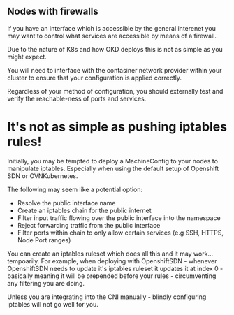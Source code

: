 Nodes with firewalls
---

If you have an interface which is accessible by the general interenet you may want to control what services are accessible by means of a firewall.

Due to the nature of K8s and how OKD deploys this is not as simple as you might expect.

You will need to interface with the contasiner network provider within your cluster to ensure that your configuration is applied correctly.

Regardless of your method of configuration, you should externally test and verify the reachable-ness of ports and services.

# It's not as simple as pushing iptables rules!

Initially, you may be tempted to deploy a MachineConfig to your nodes to manipulate iptables. Especially when using the default setup of Openshift SDN or OVNKubernetes.

The following may seem like a potential option:
- Resolve the public interface name
- Create an iptables chain for the public internet
- Filter input traffic flowing over the public interface into the namespace
- Reject forwarding traffic from the public interface
- Filter ports within chain to only allow certain services (e.g SSH, HTTPS, Node Port ranges)

You can create an iptables ruleset which does all this and it may work... tempoarily. For example, when deploying with OpenshiftSDN - whenever OpenshiftSDN needs to update it's iptables ruleset it updates it at index 0 - basically meaning it will be prepended before your rules - circumventing any filtering you are doing.

Unless you are integrating into the CNI manually - blindly configuring iptables will not go well for you.
